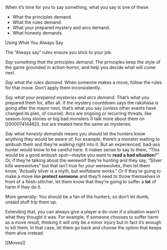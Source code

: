 
When it’s time for you to say something, what you say is one of these:

- What the principles demand.
- What the rules demand.
- What your prepared mystery and arcs demand.
- What honesty demands.

Using What You Always Say

The “Always say” rules ensure you stick to your job.

*Say something that the principles demand.* The principles keep the style of the game grounded in action-horror, and help you decide what will come next.

*Say what the rules demand.* When someone makes a move, follow the rules for that move. Don’t apply them inconsistently.

*Say what your prepared mysteries and arcs demand.* That’s what you prepared them for, after all. If the mystery countdown says the rakshasa is going after the mayor next, that’s what you say (unless other events have changed its plan, of course). Arcs are ongoing or recurring threats, like season-long stories or big bad monsters (I talk more about them on [[0000741446]]), but are treated here the same as mysteries.

*Say what honesty demands* means you should let the hunters know anything they would be aware of. For example, there’s a monster waiting to ambush them and they’re walking right into it. But an experienced, bad-ass hunter would know to be careful here. It makes sense to say to them, “This would be a good ambush spot—maybe you want to **read a bad situation**?” Or, if they’re talking about the werewolf they’re hunting and they say, “Silver kills werewolves” but that isn’t true for *your* werewolves, then let them know, “Actually silver is a myth, but wolfsbane works.” Or if they’re going to make a move like **protect someone** and they’ll need to throw themselves in front of a flesh-stitcher, let them know that they’re going to suffer a **lot** of harm if they do it.

More generally: You should be a fan of the hunters, so don’t let dumb, unsaid stuff trip them up.

Extending that, you can always give a player a do-over if a situation wasn’t what they thought it was. For example, if someone chooses to suffer harm as a move result, thinking it will only be a minor injury but in fact it’s enough to kill them. In that case, let them go back and choose the option that keeps them alive instead.

[[Moves]]
